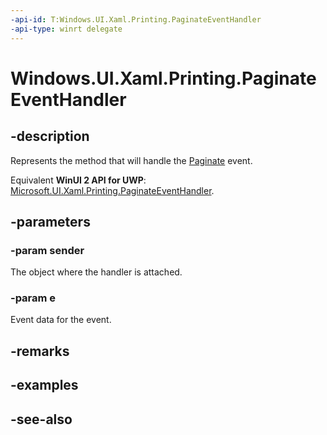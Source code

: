 ```yaml
---
-api-id: T:Windows.UI.Xaml.Printing.PaginateEventHandler
-api-type: winrt delegate
---
```

<!-- Delegate syntax.
public delegate void PaginateEventHandler(System.Object sender, Windows.UI.Xaml.Printing.PaginateEventArgs e)
-->
# Windows.UI.Xaml.Printing.PaginateEventHandler

## -description
Represents the method that will handle the [Paginate](printdocument_paginate.md) event.

Equivalent **WinUI 2 API for UWP**: [Microsoft.UI.Xaml.Printing.PaginateEventHandler](/windows/winui/api/microsoft.ui.xaml.printing.paginateeventhandler).

## -parameters
### -param sender
The object where the handler is attached.

### -param e
Event data for the event.


## -remarks

## -examples

## -see-also
